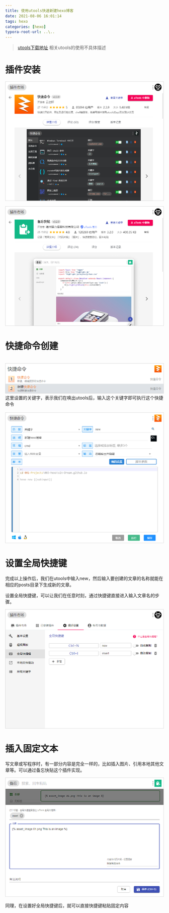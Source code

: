 ```yaml
---
title: 使用utools快速新建hexo博客
date: 2021-08-06 16:01:14
tags: hexo
categories: [hexo]
typora-root-url: ..\..
---
```


> [utools下载地址](https://u.tools/)
> 相关utools的使用不具体描述

# 插件安装
![01](/images/使用utools快速新建hexo博客/01.png)

![02](/images/使用utools快速新建hexo博客/02.png)

# 快捷命令创建

</br>![03](/images/使用utools快速新建hexo博客/03.png)
</br>
这里设置的关键字，表示我们在唤出utools后，输入这个关键字即可执行这个快捷命令
</br>
</br>
![04](/images/使用utools快速新建hexo博客/04.png)

# 设置全局快捷键

完成以上操作后，我们在utools中输入new，然后输入要创建的文章的名称就能在相应的posts目录下生成新的文章。

设置全局快捷键，可以让我们在任意时刻，通过快捷键直接进入输入文章名的步骤。

![05](/images/使用utools快速新建hexo博客/05.png)

# 插入固定文本
写文章或写程序时，有一部分内容是完全一样的，比如插入图片、引用本地其他文章等。可以通过备忘快贴这个插件实现。

![06](/images/使用utools快速新建hexo博客/06.png)

同理，在设置好全局快捷键后，就可以直接快捷键粘贴固定内容

